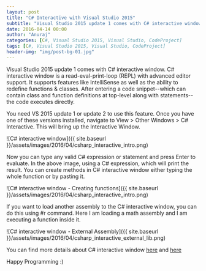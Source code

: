 ```yaml
---
layout: post
title: "C# Interactive with Visual Studio 2015"
subtitle: "Visual Studio 2015 update 1 comes with C# interactive window. C# interactive window is a read-eval-print-loop (REPL) with advanced editor support. It supports features like IntelliSense as well as the ability to redefine functions & classes. After entering a code snippet--which can contain class and function definitions at top-level along with statements--the code executes directly."
date: 2016-04-14 00:00
author: "Anuraj"
categories: [C#, Visual Studio 2015, Visual Studio, CodeProject]
tags: [C#, Visual Studio 2015, Visual Studio, CodeProject]
header-img: "img/post-bg-01.jpg"
---
```

Visual Studio 2015 update 1 comes with C# interactive window. C# interactive window is a read-eval-print-loop (REPL) with advanced editor support. It supports features like IntelliSense as well as the ability to redefine functions & classes. After entering a code snippet--which can contain class and function definitions at top-level along with statements--the code executes directly.

You need VS 2015 update 1 or update 2 to use this feature. Once you have one of these versions installed, navigate to View > Other Windows > C# Interactive. This will bring up the Interactive Window.

![C# interactive window]({{ site.baseurl }}/assets/images/2016/04/csharp_interactive_intro.png)

Now you can type any valid C# expression or statement and press Enter to evaluate. In the above image, using a C# expression, which will print the result. You can create methods in C# interactive window either typing the whole function or by pasting it.

![C# interactive window - Creating functions]({{ site.baseurl }}/assets/images/2016/04/csharp_interactive_intro.png)

If you want to load another assembly to the C# interactive window, you can do this using #r command. Here I am loading a math assembly and I am executing a function inside it.

![C# interactive window - External Assembly]({{ site.baseurl }}/assets/images/2016/04/csharp_interactive_external_lib.png)

You can find more details about C# interactive window [here](https://github.com/dotnet/roslyn/wiki/Interactive-Window) and [here](https://github.com/dotnet/roslyn/wiki/C%23-Interactive-Walkthrough)

Happy Programming :)
